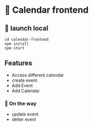 # :round_pushpin: Calendar frontend

## :rocket: launch local


```
cd calendar-frontend
npm install
npm start
```

## Features
- Access different calendar
- create event
- Add Event
- Add Calendar

### :wrench: On the way
- update event
- delter event

